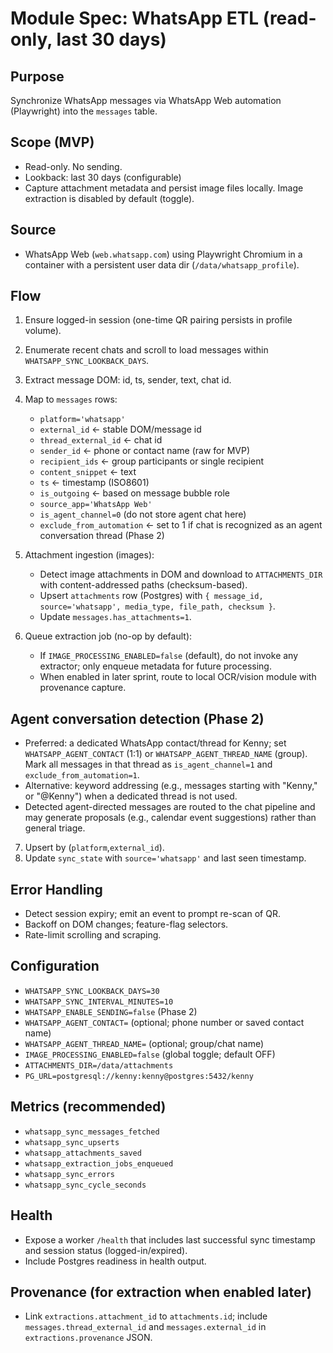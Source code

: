 # Module Spec: WhatsApp ETL (read-only, last 30 days)


## Purpose
Synchronize WhatsApp messages via WhatsApp Web automation (Playwright) into the `messages` table.


## Scope (MVP)
- Read-only. No sending.
- Lookback: last 30 days (configurable)
- Capture attachment metadata and persist image files locally. Image extraction is disabled by default (toggle).


## Source
- WhatsApp Web (`web.whatsapp.com`) using Playwright Chromium in a container with a persistent user data dir (`/data/whatsapp_profile`).


## Flow
1) Ensure logged-in session (one-time QR pairing persists in profile volume).
2) Enumerate recent chats and scroll to load messages within `WHATSAPP_SYNC_LOOKBACK_DAYS`.
3) Extract message DOM: id, ts, sender, text, chat id.
4) Map to `messages` rows:
   - `platform='whatsapp'`
   - `external_id` ← stable DOM/message id
   - `thread_external_id` ← chat id
   - `sender_id` ← phone or contact name (raw for MVP)
   - `recipient_ids` ← group participants or single recipient
   - `content_snippet` ← text
   - `ts` ← timestamp (ISO8601)
   - `is_outgoing` ← based on message bubble role
   - `source_app='WhatsApp Web'`
   - `is_agent_channel=0` (do not store agent chat here)
   - `exclude_from_automation` ← set to 1 if chat is recognized as an agent conversation thread (Phase 2)

5) Attachment ingestion (images):
   - Detect image attachments in DOM and download to `ATTACHMENTS_DIR` with content-addressed paths (checksum-based).
   - Upsert `attachments` row (Postgres) with `{ message_id, source='whatsapp', media_type, file_path, checksum }`.
   - Update `messages.has_attachments=1`.

6) Queue extraction job (no-op by default):
   - If `IMAGE_PROCESSING_ENABLED=false` (default), do not invoke any extractor; only enqueue metadata for future processing.
   - When enabled in later sprint, route to local OCR/vision module with provenance capture.


## Agent conversation detection (Phase 2)
- Preferred: a dedicated WhatsApp contact/thread for Kenny; set `WHATSAPP_AGENT_CONTACT` (1:1) or `WHATSAPP_AGENT_THREAD_NAME` (group). Mark all messages in that thread as `is_agent_channel=1` and `exclude_from_automation=1`.
- Alternative: keyword addressing (e.g., messages starting with "Kenny," or "@Kenny") when a dedicated thread is not used.
- Detected agent-directed messages are routed to the chat pipeline and may generate proposals (e.g., calendar event suggestions) rather than general triage.
7) Upsert by (`platform`,`external_id`).
8) Update `sync_state` with `source='whatsapp'` and last seen timestamp.


## Error Handling
- Detect session expiry; emit an event to prompt re-scan of QR.
- Backoff on DOM changes; feature-flag selectors.
- Rate-limit scrolling and scraping.


## Configuration
- `WHATSAPP_SYNC_LOOKBACK_DAYS=30`
- `WHATSAPP_SYNC_INTERVAL_MINUTES=10`
 - `WHATSAPP_ENABLE_SENDING=false` (Phase 2)
 - `WHATSAPP_AGENT_CONTACT=` (optional; phone number or saved contact name)
 - `WHATSAPP_AGENT_THREAD_NAME=` (optional; group/chat name)
 - `IMAGE_PROCESSING_ENABLED=false` (global toggle; default OFF)
 - `ATTACHMENTS_DIR=/data/attachments`
 - `PG_URL=postgresql://kenny:kenny@postgres:5432/kenny`


## Metrics (recommended)
- `whatsapp_sync_messages_fetched`
- `whatsapp_sync_upserts`
- `whatsapp_attachments_saved`
- `whatsapp_extraction_jobs_enqueued`
- `whatsapp_sync_errors`
- `whatsapp_sync_cycle_seconds`


## Health
- Expose a worker `/health` that includes last successful sync timestamp and session status (logged-in/expired).
 - Include Postgres readiness in health output.


## Provenance (for extraction when enabled later)
- Link `extractions.attachment_id` to `attachments.id`; include `messages.thread_external_id` and `messages.external_id` in `extractions.provenance` JSON.


